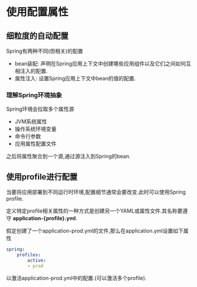# 使用配置属性

## 细粒度的自动配置

Spring有两种不同(但相关)的配置

- bean装配: 声明在Spring应用上下文中创建哪些应用组件以及它们之间如何互相注入的配置.
- 属性注入:  设置Spring应用上下文中bean的值的配置.

### 理解Spring环境抽象

Spring环境会拉取多个属性源

- JVM系统属性
- 操作系统环境变量
- 命令行参数
- 应用属性配置文件

之后将属性聚合到一个源,通过源注入到Spring的bean.

## 使用profile进行配置

当要将应用部署到不同运行时环境,配置细节通常会要改变.此时可以使用Spring profile.

定义特定profile相关属性的一种方式是创建另一个YAML或属性文件.其名称要遵守 **application-{profile}.yml**.

假定创建了一个application-prod.yml的文件,那么在application.yml设置如下属性

```yaml
spring:
	profiles:
		active:
		- prod
```

以激活application-prod.yml中的配置.(可以激活多个profile).

